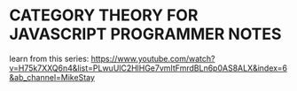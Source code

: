 # CATEGORY THEORY FOR JAVASCRIPT PROGRAMMER NOTES
learn from this series: https://www.youtube.com/watch?v=H75k7XXQ6n4&list=PLwuUlC2HlHGe7vmItFmrdBLn6p0AS8ALX&index=6&ab_channel=MikeStay

